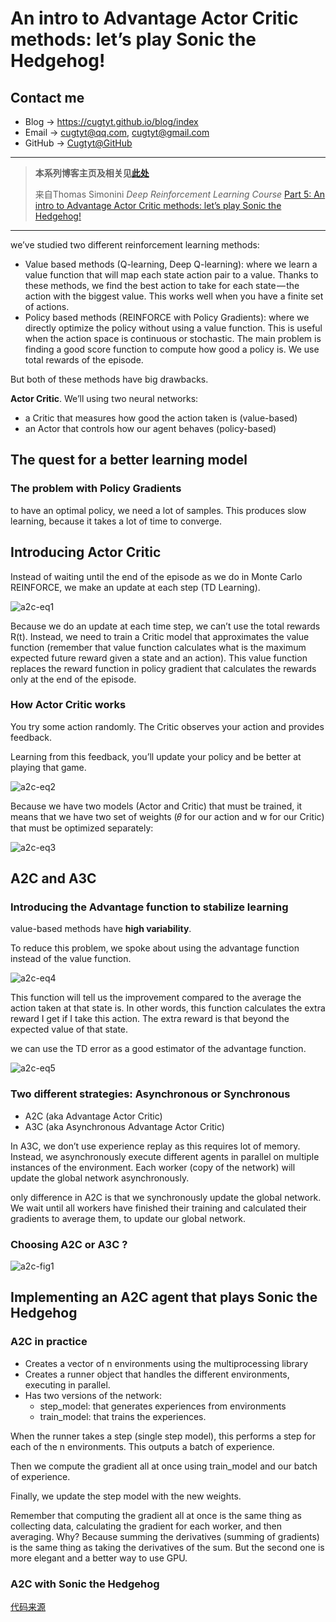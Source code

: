 # An intro to Advantage Actor Critic methods: let’s play Sonic the Hedgehog!

## Contact me

* Blog -> <https://cugtyt.github.io/blog/index>
* Email -> <cugtyt@qq.com>, <cugtyt@gmail.com>
* GitHub -> [Cugtyt@GitHub](https://github.com/Cugtyt)

---

> **本系列博客主页及相关见**[**此处**](https://cugtyt.github.io/blog/rl-notes/index)  
>
> 来自Thomas Simonini *Deep Reinforcement Learning Course* [Part 5: An intro to Advantage Actor Critic methods: let’s play Sonic the Hedgehog!](https://medium.freecodecamp.org/an-intro-to-advantage-actor-critic-methods-lets-play-sonic-the-hedgehog-86d6240171d)

---

we’ve studied two different reinforcement learning methods:

* Value based methods (Q-learning, Deep Q-learning): where we learn a value function that will map each state action pair to a value. Thanks to these methods, we find the best action to take for each state — the action with the biggest value. This works well when you have a finite set of actions.
* Policy based methods (REINFORCE with Policy Gradients): where we directly optimize the policy without using a value function. This is useful when the action space is continuous or stochastic. The main problem is finding a good score function to compute how good a policy is. We use total rewards of the episode.

But both of these methods have big drawbacks.

**Actor Critic**. We’ll using two neural networks:

* a Critic that measures how good the action taken is (value-based)
* an Actor that controls how our agent behaves (policy-based)

## The quest for a better learning model

### The problem with Policy Gradients

to have an optimal policy, we need a lot of samples. This produces slow learning, because it takes a lot of time to converge.

## Introducing Actor Critic

Instead of waiting until the end of the episode as we do in Monte Carlo REINFORCE, we make an update at each step (TD Learning).

![a2c-eq1](R/a2c-eq1.png)

Because we do an update at each time step, we can’t use the total rewards R(t). Instead, we need to train a Critic model that approximates the value function (remember that value function calculates what is the maximum expected future reward given a state and an action). This value function replaces the reward function in policy gradient that calculates the rewards only at the end of the episode.

### How Actor Critic works

You try some action randomly. The Critic observes your action and provides feedback.

Learning from this feedback, you’ll update your policy and be better at playing that game.

![a2c-eq2](R/a2c-eq2.png)

Because we have two models (Actor and Critic) that must be trained, it means that we have two set of weights (𝜃 for our action and w for our Critic) that must be optimized separately:

![a2c-eq3](R/a2c-eq3.png)

## A2C and A3C

### Introducing the Advantage function to stabilize learning

value-based methods have **high variability**.

To reduce this problem, we spoke about using the advantage function instead of the value function.

![a2c-eq4](R/a2c-eq4.png)

This function will tell us the improvement compared to the average the action taken at that state is. In other words, this function calculates the extra reward I get if I take this action. The extra reward is that beyond the expected value of that state.

we can use the TD error as a good estimator of the advantage function.

![a2c-eq5](R/a2c-eq5.png)

### Two different strategies: Asynchronous or Synchronous

* A2C (aka Advantage Actor Critic)
* A3C (aka Asynchronous Advantage Actor Critic)

In A3C, we don’t use experience replay as this requires lot of memory. Instead, we asynchronously execute different agents in parallel on multiple instances of the environment. Each worker (copy of the network) will update the global network asynchronously.

only difference in A2C is that we synchronously update the global network. We wait until all workers have finished their training and calculated their gradients to average them, to update our global network.

### Choosing A2C or A3C ?

![a2c-fig1](R/a2c-fig1.png)

## Implementing an A2C agent that plays Sonic the Hedgehog

### A2C in practice

* Creates a vector of n environments using the multiprocessing library
* Creates a runner object that handles the different environments, executing in parallel.
* Has two versions of the network:
  + step_model: that generates experiences from environments
  + train_model: that trains the experiences.

When the runner takes a step (single step model), this performs a step for each of the n environments. This outputs a batch of experience.

Then we compute the gradient all at once using train_model and our batch of experience.

Finally, we update the step model with the new weights.

Remember that computing the gradient all at once is the same thing as collecting data, calculating the gradient for each worker, and then averaging. Why? Because summing the derivatives (summing of gradients) is the same thing as taking the derivatives of the sum. But the second one is more elegant and a better way to use GPU.

### A2C with Sonic the Hedgehog

[代码来源](https://gist.github.com/simoninithomas/df596b23d70a941a776d828a061a56b9#file-understand_a2c_sonic-ipynb)